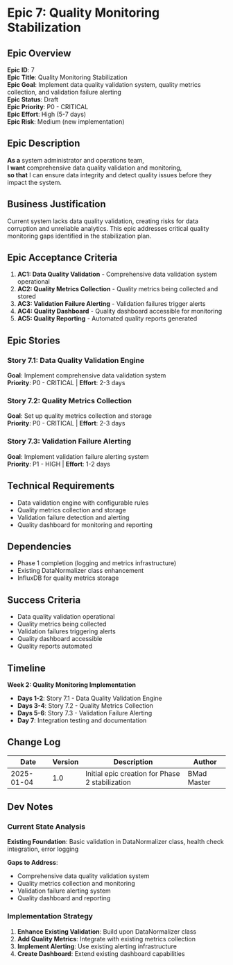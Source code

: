 # Epic 7: Quality Monitoring Stabilization

## Epic Overview
**Epic ID**: 7  
**Epic Title**: Quality Monitoring Stabilization  
**Epic Goal**: Implement data quality validation system, quality metrics collection, and validation failure alerting  
**Epic Status**: Draft  
**Epic Priority**: P0 - CRITICAL  
**Epic Effort**: High (5-7 days)  
**Epic Risk**: Medium (new implementation)

## Epic Description
**As a** system administrator and operations team,  
**I want** comprehensive data quality validation and monitoring,  
**so that** I can ensure data integrity and detect quality issues before they impact the system.

## Business Justification
Current system lacks data quality validation, creating risks for data corruption and unreliable analytics. This epic addresses critical quality monitoring gaps identified in the stabilization plan.

## Epic Acceptance Criteria
1. **AC1: Data Quality Validation** - Comprehensive data validation system operational
2. **AC2: Quality Metrics Collection** - Quality metrics being collected and stored
3. **AC3: Validation Failure Alerting** - Validation failures trigger alerts
4. **AC4: Quality Dashboard** - Quality dashboard accessible for monitoring
5. **AC5: Quality Reporting** - Automated quality reports generated

## Epic Stories
### Story 7.1: Data Quality Validation Engine
**Goal**: Implement comprehensive data validation system  
**Priority**: P0 - CRITICAL | **Effort**: 2-3 days

### Story 7.2: Quality Metrics Collection
**Goal**: Set up quality metrics collection and storage  
**Priority**: P0 - CRITICAL | **Effort**: 2-3 days

### Story 7.3: Validation Failure Alerting
**Goal**: Implement validation failure alerting system  
**Priority**: P1 - HIGH | **Effort**: 1-2 days

## Technical Requirements
- Data validation engine with configurable rules
- Quality metrics collection and storage
- Validation failure detection and alerting
- Quality dashboard for monitoring and reporting

## Dependencies
- Phase 1 completion (logging and metrics infrastructure)
- Existing DataNormalizer class enhancement
- InfluxDB for quality metrics storage

## Success Criteria
- Data quality validation operational
- Quality metrics being collected
- Validation failures triggering alerts
- Quality dashboard accessible
- Quality reports automated

## Timeline
**Week 2: Quality Monitoring Implementation**
- **Days 1-2**: Story 7.1 - Data Quality Validation Engine
- **Days 3-4**: Story 7.2 - Quality Metrics Collection
- **Days 5-6**: Story 7.3 - Validation Failure Alerting
- **Day 7**: Integration testing and documentation

## Change Log
| Date | Version | Description | Author |
|------|---------|-------------|---------|
| 2025-01-04 | 1.0 | Initial epic creation for Phase 2 stabilization | BMad Master |

## Dev Notes
### Current State Analysis
**Existing Foundation**: Basic validation in DataNormalizer class, health check integration, error logging

**Gaps to Address**:
- Comprehensive data quality validation system
- Quality metrics collection and monitoring
- Validation failure alerting system
- Quality dashboard and reporting

### Implementation Strategy
1. **Enhance Existing Validation**: Build upon DataNormalizer class
2. **Add Quality Metrics**: Integrate with existing metrics collection
3. **Implement Alerting**: Use existing alerting infrastructure
4. **Create Dashboard**: Extend existing dashboard capabilities
